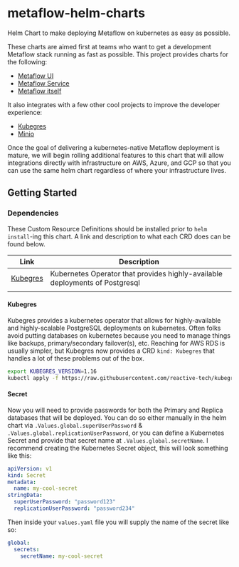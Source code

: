 # metaflow-helm-charts

Helm Chart to make deploying Metaflow on kubernetes as easy as possible.

These charts are aimed first at teams who want to get a development Metaflow stack running as fast as possible. This project provides charts for the following:

- [Metaflow UI](https://github.com/Netflix/metaflow-ui)
- [Metaflow Service](https://github.com/Netflix/metaflow-service)
- [Metaflow itself](https://github.com/Netflix/metaflow)

It also integrates with a few other cool projects to improve the developer experience:

- [Kubegres](https://github.com/reactive-tech/kubegres)
- [Minio](https://github.com/minio/minio)

Once the goal of delivering a kubernetes-native Metaflow deployment is mature, we will begin rolling additional features to this chart that will allow integrations directly with infrastructure on AWS, Azure, and GCP so that you can use the same helm chart regardless of where your infrastructure lives.

## Getting Started

### Dependencies

These Custom Resource Definitions should be installed prior to `helm install`-ing this chart. A link and description to what each CRD does can be found below.

| Link                                 | Description                                                                  |
| ------------------------------------ | ---------------------------------------------------------------------------- |
| [Kubegres](https://www.kubegres.io/) | Kubernetes Operator that provides highly-available deployments of Postgresql |
|                                      |                                                                              |

#### Kubegres

Kubegres provides a kubernetes operator that allows for highly-available and highly-scalable PostgreSQL deployments on kubernetes. Often folks avoid putting databases on kubernetes because you need to manage things like backups, primary/secondary failover(s), etc. Reaching for AWS RDS is usually simpler, but Kubegres now provides a CRD `kind: Kubegres` that handles a lot of these problems out of the box.

```bash
export KUBEGRES_VERSION=1.16
kubectl apply -f https://raw.githubusercontent.com/reactive-tech/kubegres/v$KUBEGRES_VERSION/kubegres.yaml

```

#### Secret

Now you will need to provide passwords for both the Primary and Replica databases that will be deployed. You can do so either manually in the helm chart via `.Values.global.superUserPassword` & `.Values.global.replicationUserPassword`, or you can define a Kubernetes Secret and provide that secret name at `.Values.global.secretName`. I recommend creating the Kubernetes Secret object, this will look something like this:

```yaml
apiVersion: v1
kind: Secret
metadata:
  name: my-cool-secret
stringData:
  superUserPassword: "password123"
  replicationUserPassword: "password234"
```

Then inside your `values.yaml` file you will supply the name of the secret like so:

```yaml
global:
  secrets:
    secretName: my-cool-secret
```
